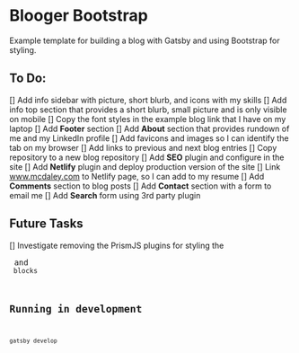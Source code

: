 # Blooger Bootstrap

Example template for building a blog with Gatsby and using Bootstrap for 
styling. 

## To Do:
[] Add info sidebar with picture, short blurb, and icons with my skills
[] Add info top section that provides a short blurb, small picture and is only visible on mobile
[] Copy the font styles in the example blog link that I have on my laptop
[] Add **Footer** section
[] Add **About** section that provides rundown of me and my LinkedIn profile
[] Add favicons and images so I can identify the tab on my browser
[] Add links to previous and next blog entries
[] Copy repository to a new blog repository
[] Add **SEO** plugin and configure in the site
[] Add **Netlify** plugin and deploy production version of the site
[] Link www.mcdaley.com to Netlify page, so I can add to my resume
[] Add **Comments** section to blog posts
[] Add **Contact** section with a form to email me
[] Add **Search** form using 3rd party plugin

## Future Tasks
[] Investigate removing the PrismJS plugins for styling the <pre> and <code> blocks

## Running in development
`gatsby develop`
